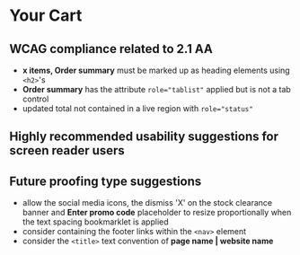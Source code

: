 # Your Cart
## WCAG compliance related to 2.1 AA
- **x items, Order summary** must be marked up as heading elements using `<h2>`'s
- **Order summary** has the attribute `role="tablist"` applied but is not a tab control
- updated total not contained in a live region with `role="status"`
## Highly recommended usability suggestions for screen reader users
## Future proofing type suggestions
- allow the social media icons, the dismiss 'X' on the stock clearance banner and **Enter promo code** placeholder to resize proportionally when the text spacing bookmarklet is applied
- consider containing the footer links within the `<nav>` element
- consider the `<title>` text convention of **page name | website name**
